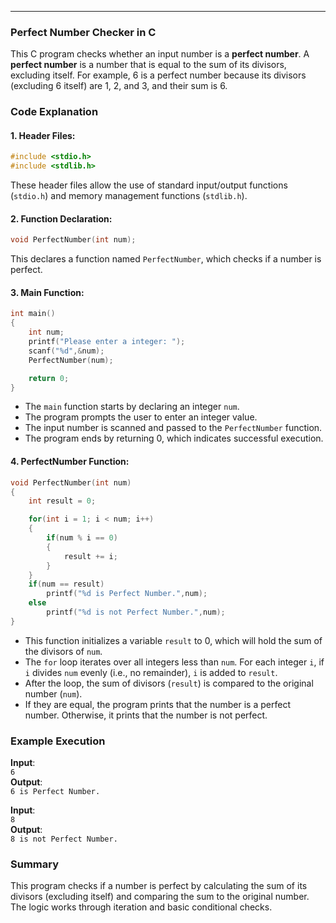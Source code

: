 ---

### Perfect Number Checker in C

This C program checks whether an input number is a **perfect number**. A **perfect number** is a number that is equal to the sum of its divisors, excluding itself. For example, 6 is a perfect number because its divisors (excluding 6 itself) are 1, 2, and 3, and their sum is 6.

### Code Explanation

#### 1. **Header Files:**
```c
#include <stdio.h>
#include <stdlib.h>
```
These header files allow the use of standard input/output functions (`stdio.h`) and memory management functions (`stdlib.h`).

#### 2. **Function Declaration:**
```c
void PerfectNumber(int num);
```
This declares a function named `PerfectNumber`, which checks if a number is perfect.

#### 3. **Main Function:**
```c
int main()
{
    int num;
    printf("Please enter a integer: ");
    scanf("%d",&num);
    PerfectNumber(num);

    return 0;
}
```
- The `main` function starts by declaring an integer `num`.
- The program prompts the user to enter an integer value.
- The input number is scanned and passed to the `PerfectNumber` function.
- The program ends by returning 0, which indicates successful execution.

#### 4. **PerfectNumber Function:**
```c
void PerfectNumber(int num)
{
    int result = 0;

    for(int i = 1; i < num; i++)
    {
        if(num % i == 0)
        {
            result += i;
        }
    }
    if(num == result)
        printf("%d is Perfect Number.",num);
    else
        printf("%d is not Perfect Number.",num);
}
```
- This function initializes a variable `result` to 0, which will hold the sum of the divisors of `num`.
- The `for` loop iterates over all integers less than `num`. For each integer `i`, if `i` divides `num` evenly (i.e., no remainder), `i` is added to `result`.
- After the loop, the sum of divisors (`result`) is compared to the original number (`num`).
- If they are equal, the program prints that the number is a perfect number. Otherwise, it prints that the number is not perfect.

### Example Execution

**Input**:  
`6`  
**Output**:  
`6 is Perfect Number.`

**Input**:  
`8`  
**Output**:  
`8 is not Perfect Number.`

### Summary
This program checks if a number is perfect by calculating the sum of its divisors (excluding itself) and comparing the sum to the original number. The logic works through iteration and basic conditional checks.

